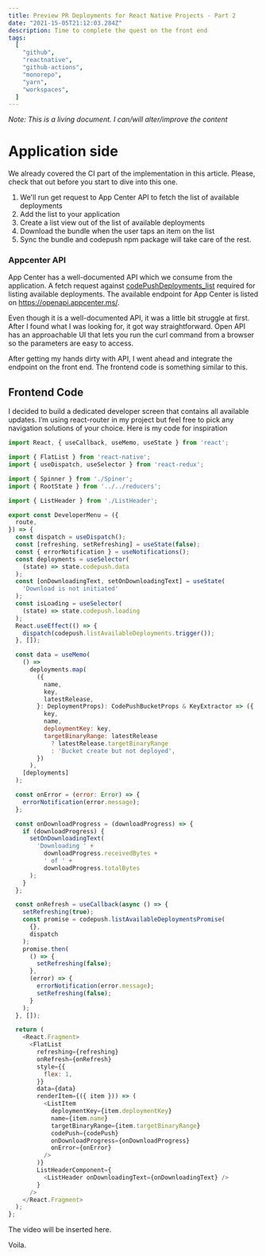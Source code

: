 ```yaml
---
title: Preview PR Deployments for React Native Projects - Part 2
date: "2021-15-05T21:12:03.284Z"
description: Time to complete the quest on the front end 
tags:
  [
    "github",
    "reactnative",
    "github-actions",
    "monorepo",
    "yarn",
    "workspaces",
  ]
---
```


*Note: This is a living document. I can/will alter/improve the content*

# Application side

We already covered the CI part of the implementation in this article. Please, check that out before you start to dive into this one.
1. We'll run get request to App Center API to fetch the list of available deployments
2. Add the list to your application
3. Create a list view out of the list of available deployments 
4. Download the bundle when the user taps an item on the list
5. Sync the bundle and codepush npm package will take care of the rest.


### Appcenter API
App Center has a well-documented API which we consume from the application. A fetch request against [codePushDeployments_list](https://openapi.appcenter.ms/#/codepush/codePushDeployments_list) required for listing available deployments. The available endpoint for App Center is listed on https://openapi.appcenter.ms/.

Even though it is a well-documented API, it was a little bit struggle at first. After I found what I was looking for, it got way straightforward. Open API has an approachable UI that lets you run the curl command from a browser so the parameters are easy to access.

After getting my hands dirty with API, I went ahead and integrate the endpoint on the front end. The frontend code is something similar to this.


## Frontend Code

I decided to build a dedicated developer screen that contains all available updates. I’m using react-router in my project but feel free to pick any navigation solutions of your choice. 
Here is my code for inspiration


```js
import React, { useCallback, useMemo, useState } from 'react';

import { FlatList } from 'react-native';
import { useDispatch, useSelector } from 'react-redux';

import { Spinner } from './Spiner';
import { RootState } from '../../reducers';

import { ListHeader } from './ListHeader';

export const DeveloperMenu = ({
  route,
}) => {
  const dispatch = useDispatch();
  const [refreshing, setRefreshing] = useState(false);
  const { errorNotification } = useNotifications();
  const deployments = useSelector(
    (state) => state.codepush.data
  );
  const [onDownloadingText, setOnDownloadingText] = useState(
    'Download is not initiated'
  );
  const isLoading = useSelector(
    (state) => state.codepush.loading
  );
  React.useEffect(() => {
    dispatch(codepush.listAvailableDeployments.trigger());
  }, []);

  const data = useMemo(
    () =>
      deployments.map(
        ({
          name,
          key,
          latestRelease,
        }: DeploymentProps): CodePushBucketProps & KeyExtractor => ({
          key,
          name,
          deploymentKey: key,
          targetBinaryRange: latestRelease
            ? latestRelease.targetBinaryRange
            : 'Bucket create but not deployed',
        })
      ),
    [deployments]
  );

  const onError = (error: Error) => {
    errorNotification(error.message);
  };

  const onDownloadProgress = (downloadProgress) => {
    if (downloadProgress) {
      setOnDownloadingText(
        'Downloading ' +
          downloadProgress.receivedBytes +
          ' of ' +
          downloadProgress.totalBytes
      );
    }
  };

  const onRefresh = useCallback(async () => {
    setRefreshing(true);
    const promise = codepush.listAvailableDeploymentsPromise(
      {},
      dispatch
    );
    promise.then(
      () => {
        setRefreshing(false);
      },
      (error) => {
        errorNotification(error.message);
        setRefreshing(false);
      }
    );
  }, []);

  return (
    <React.Fragment>
      <FlatList
        refreshing={refreshing}
        onRefresh={onRefresh}
        style={{
          flex: 1,
        }}
        data={data}
        renderItem={({ item })) => (
          <ListItem
            deploymentKey={item.deploymentKey}
            name={item.name}
            targetBinaryRange={item.targetBinaryRange}
            codePush={codePush}
            onDownloadProgress={onDownloadProgress}
            onError={onError}
          />
        )}
        ListHeaderComponent={
          <ListHeader onDownloadingText={onDownloadingText} />
        }
      />
    </React.Fragment>
  );
};
```

The video will be inserted here.

Voila.